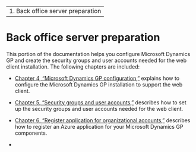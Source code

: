 |                                    |
|------------------------------------|
| 1.  Back office server preparation |

<span id="_Toc498953282" class="anchor"></span>

# Back office server preparation

This portion of the documentation helps you configure Microsoft Dynamics GP and create the security groups and user accounts needed for the web client installation. The following chapters are included:

-   [Chapter 4, “Microsoft Dynamics GP configuration,”](#_Microsoft_Dynamics_GP_1) explains how to configure the Microsoft Dynamics GP installation to support the web client.  

-   [Chapter 5, “Security groups and user accounts,”](#_Security_groups_and) describes how to set up the security groups and user accounts needed for the web client.  

-   [Chapter 6, “Register application for organizational accounts,”](#_Register_application_for) describes how to register an Azure application for your Microsoft Dynamics GP components.  

-   

